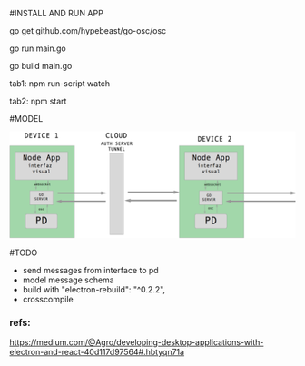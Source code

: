 
#INSTALL AND RUN APP 

go get github.com/hypebeast/go-osc/osc

go run main.go

go build main.go

tab1: npm run-script watch

tab2: npm start


#MODEL

![model](./model.png)


#TODO

+ send messages from interface to pd
+ model message schema
+ build with "electron-rebuild": "^0.2.2",
+ crosscompile

### refs: 

https://medium.com/@Agro/developing-desktop-applications-with-electron-and-react-40d117d97564#.hbtyqn71a